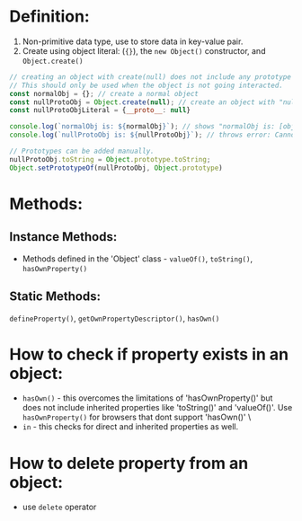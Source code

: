 # Definition:
1. Non-primitive data type, use to store data in key-value pair.
2. Create using object literal: (`{}`), the `new Object()` constructor, and `Object.create()`
```javascript
// creating an object with create(null) does not include any prototype like toString(), valueOf(), hasOwn().
// This should only be used when the object is not going interacted.
const normalObj = {}; // create a normal object
const nullProtoObj = Object.create(null); // create an object with "null" prototype
const nullProtoObjLiteral = {__proto__: null}

console.log(`normalObj is: ${normalObj}`); // shows "normalObj is: [object Object]"
console.log(`nullProtoObj is: ${nullProtoObj}`); // throws error: Cannot convert object to primitive value

// Prototypes can be added manually.
nullProtoObj.toString = Object.prototype.toString;
Object.setPrototypeOf(nullProtoObj, Object.prototype)
```

# Methods:

## Instance Methods:
* Methods defined in the 'Object' class - `valueOf()`, `toString()`, `hasOwnProperty()`

## Static Methods:
`defineProperty()`, `getOwnPropertyDescriptor()`, `hasOwn()`

# How to check if property exists in an object:
* `hasOwn()` - this overcomes the limitations of 'hasOwnProperty()' but does not include inherited properties like 'toString()' and 'valueOf()'. Use `hasOwnProperty()` for browsers that dont support 'hasOwn()' \
* `in` - this checks for direct and inherited properties as well.

# How to delete property from an object:
* use `delete` operator
